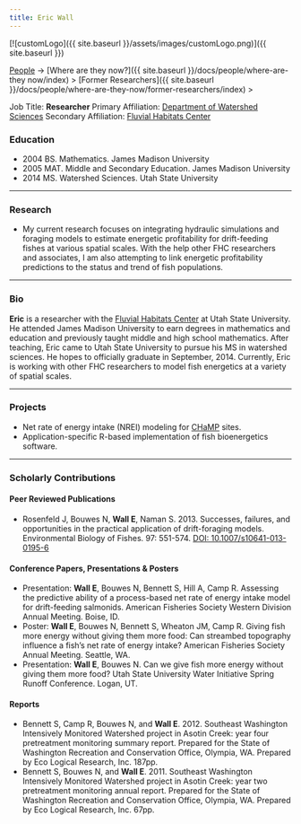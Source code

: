 ```yaml
---
title: Eric Wall
---
```


[![customLogo]({{ site.baseurl }}/assets/images/customLogo.png)]({{ site.baseurl }})

[People]({{site.baseurl}}/docs/people/index) -> [Where are they now?]({{ site.baseurl }}/docs/people/where-are-they now/index) > [Former Researchers]({{ site.baseurl }}/docs/people/where-are-they-now/former-researchers/index) >

Job Title: **Researcher**
Primary Affiliation: [Department of Watershed Sciences](http://www.cnr.usu.edu/wats)
Secondary Affiliation: [Fluvial Habitats Center](http://etal.joewheaton.org/)

### Education

- 2004 BS. Mathematics. James Madison University
- 2005 MAT. Middle and Secondary Education. James Madison University
- 2014 MS. Watershed Sciences. Utah State University

------

### Research

- My current research focuses on integrating hydraulic simulations and foraging models to estimate energetic profitability for drift-feeding fishes at various spatial scales.  With the help other FHC researchers and associates, I am also attempting to link energetic profitability predictions to the status and trend of fish populations.

------

### Bio

**Eric** is a researcher with the [Fluvial Habitats Center](http://etal.joewheaton.org/) at Utah State University.  He attended James Madison University to earn degrees in mathematics and education and previously taught middle and high school mathematics.  After teaching, Eric came to Utah State University to pursue his MS in watershed sciences.  He hopes to officially graduate in September, 2014.  Currently, Eric is working with other FHC researchers to model fish energetics at a variety of spatial scales.

------

### Projects

- Net rate of energy intake (NREI) modeling for [CHaMP](https://www.champmonitoring.org/) sites.
- Application-specific R-based implementation of fish bioenergetics software.

------

### Scholarly Contributions

#### Peer Reviewed Publications

- Rosenfeld J, Bouwes N, **Wall E**, Naman S. 2013. Successes, failures, and opportunities in the practical application of drift-foraging models. Environmental Biology of Fishes. 97: 551-574. [DOI: 10.1007/s10641-013-0195-6](http://link.springer.com/article/10.1007%2Fs10641-013-0195-6)

#### Conference Papers, Presentations & Posters

- Presentation:  **Wall E**, Bouwes N, Bennett S, Hill A, Camp R. Assessing the predictive ability of a process-based net rate of energy intake model for drift-feeding salmonids. American Fisheries Society Western Division Annual Meeting. Boise, ID.
- Poster:  **Wall E**, Bouwes N, Bennett S, Wheaton JM, Camp R. Giving fish more energy without giving them more food: Can streambed topography influence a fish’s net rate of energy intake? American Fisheries Society Annual Meeting. Seattle, WA.
- Presentation:  **Wall E**, Bouwes N. Can we give fish more energy without giving them more food? Utah State University Water Initiative Spring Runoff Conference. Logan, UT.

#### Reports

- Bennett S, Camp R, Bouwes N, and **Wall E**. 2012. Southeast Washington Intensively Monitored Watershed project in Asotin Creek: year four pretreatment monitoring summary report. Prepared for the State of Washington Recreation and Conservation Office, Olympia, WA. Prepared by Eco Logical Research, Inc. 187pp.
- Bennett S, Bouwes N, and **Wall E**. 2011. Southeast Washington Intensively Monitored Watershed project in Asotin Creek: year two pretreatment monitoring annual report. Prepared for the State of Washington Recreation and Conservation Office, Olympia, WA. Prepared by Eco Logical Research, Inc. 67pp.